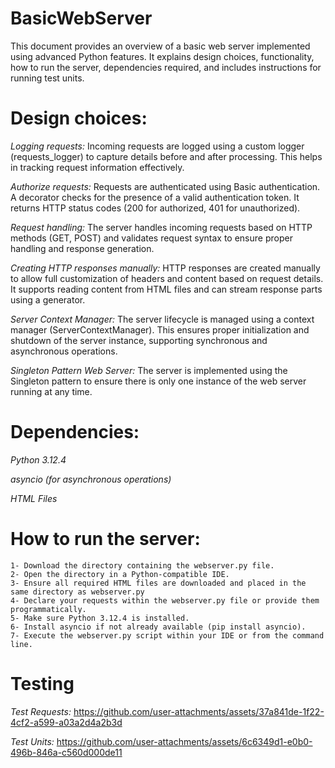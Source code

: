# BasicWebServer
   This document provides an overview of a basic web server implemented using advanced Python features. It explains design choices, functionality, how to run the server, dependencies required, and includes instructions for running test units.


# Design choices: 
   *Logging requests:* Incoming requests are logged using a custom logger (requests_logger) to capture details before and after processing. This helps in tracking request information effectively.
   
   *Authorize requests:* Requests are authenticated using Basic authentication. A decorator checks for the presence of a valid authentication token. It returns HTTP status codes (200 for authorized, 401 for unauthorized).
    
   *Request handling:* The server handles incoming requests based on HTTP methods (GET, POST) and validates request syntax to ensure proper handling and response generation.
   
   *Creating HTTP responses manually:* HTTP responses are created manually to allow full customization of headers and content based on request details. It supports reading content from HTML files and can stream response parts using a generator.
   
   *Server Context Manager:* The server lifecycle is managed using a context manager (ServerContextManager). This ensures proper initialization and shutdown of the server instance, supporting synchronous and asynchronous operations.
   
   *Singleton Pattern Web Server:* The server is implemented using the Singleton pattern to ensure there is only one instance of the web server running at any time.

# Dependencies:
   *Python 3.12.4*
   
   *asyncio (for asynchronous operations)* 
   
   *HTML Files*

# How to run the server:
    1- Download the directory containing the webserver.py file.
    2- Open the directory in a Python-compatible IDE.
    3- Ensure all required HTML files are downloaded and placed in the same directory as webserver.py
    4- Declare your requests within the webserver.py file or provide them programmatically.
    5- Make sure Python 3.12.4 is installed.
    6- Install asyncio if not already available (pip install asyncio).
    7- Execute the webserver.py script within your IDE or from the command line.

# Testing
   *Test Requests:* 
        https://github.com/user-attachments/assets/37a841de-1f22-4cf2-a599-a03a2d4a2b3d

   *Test Units:* 
        https://github.com/user-attachments/assets/6c6349d1-e0b0-496b-846a-c560d000de11
    
